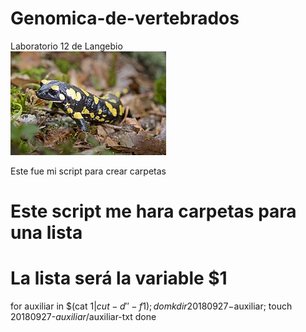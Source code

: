 # Genomica-de-vertebrados
Laboratorio 12 de Langebio  
![GitHub Logo](Salamandra.jpg)  

Este fue mi script para crear carpetas
# Este script me hara carpetas para una lista
# La lista será la variable $1
for auxiliar in $(cat $1 | cut -d' '  -f1); 
do mkdir 20180927-$auxiliar; 
touch 20180927-$auxiliar/$auxiliar-txt
done
